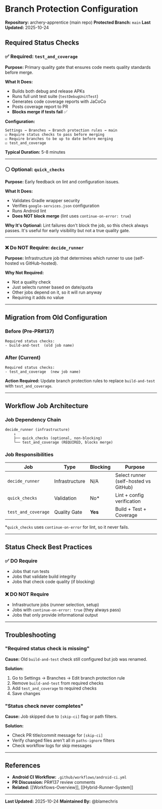 # Branch Protection Configuration

**Repository:** archery-apprentice (main repo)
**Protected Branch:** `main`
**Last Updated:** 2025-10-24

## Required Status Checks

### ✅ Required: `test_and_coverage`

**Purpose:** Primary quality gate that ensures code meets quality standards before merge.

**What It Does:**
- Builds both debug and release APKs
- Runs full unit test suite (`testDebugUnitTest`)
- Generates code coverage reports with JaCoCo
- Posts coverage report to PR
- **Blocks merge if tests fail** ✅

**Configuration:**
```
Settings → Branches → Branch protection rules → main
☑️ Require status checks to pass before merging
☑️ Require branches to be up to date before merging
☑️ test_and_coverage
```

**Typical Duration:** 5-8 minutes

---

### ⚪ Optional: `quick_checks`

**Purpose:** Early feedback on lint and configuration issues.

**What It Does:**
- Validates Gradle wrapper security
- Verifies `google-services.json` configuration
- Runs Android lint
- **Does NOT block merge** (lint uses `continue-on-error: true`)

**Why It's Optional:**
Lint failures don't block the job, so this check always passes. It's useful for early visibility but not a true quality gate.

---

### ❌ Do NOT Require: `decide_runner`

**Purpose:** Infrastructure job that determines which runner to use (self-hosted vs GitHub-hosted).

**Why Not Required:**
- Not a quality check
- Just selects runner based on date/quota
- Other jobs depend on it, so it will run anyway
- Requiring it adds no value

---

## Migration from Old Configuration

### Before (Pre-PR#137)
```
Required status checks:
- build-and-test  (old job name)
```

### After (Current)
```
Required status checks:
- test_and_coverage  (new job name)
```

**Action Required:** Update branch protection rules to replace `build-and-test` with `test_and_coverage`.

---

## Workflow Job Architecture

### Job Dependency Chain
```
decide_runner (infrastructure)
    ↓
    ├── quick_checks (optional, non-blocking)
    └── test_and_coverage (REQUIRED, blocks merge)
```

### Job Responsibilities

| Job | Type | Blocking | Purpose |
|-----|------|----------|---------|
| `decide_runner` | Infrastructure | N/A | Select runner (self-hosted vs GitHub) |
| `quick_checks` | Validation | No* | Lint + config verification |
| `test_and_coverage` | Quality Gate | **Yes** | Build + Test + Coverage |

*`quick_checks` uses `continue-on-error` for lint, so it never fails.

---

## Status Check Best Practices

### ✅ DO Require
- Jobs that run tests
- Jobs that validate build integrity
- Jobs that check code quality (if blocking)

### ❌ DO NOT Require
- Infrastructure jobs (runner selection, setup)
- Jobs with `continue-on-error: true` (they always pass)
- Jobs that only provide informational output

---

## Troubleshooting

### "Required status check is missing"

**Cause:** Old `build-and-test` check still configured but job was renamed.

**Solution:**
1. Go to Settings → Branches → Edit branch protection rule
2. Remove `build-and-test` from required checks
3. Add `test_and_coverage` to required checks
4. Save changes

### "Status check never completes"

**Cause:** Job skipped due to `[skip-ci]` flag or path filters.

**Solution:**
- Check PR title/commit message for `[skip-ci]`
- Verify changed files aren't all in `paths-ignore` filters
- Check workflow logs for skip messages

---

## References

- **Android CI Workflow:** `.github/workflows/android-ci.yml`
- **PR Discussion:** PR#137 review comments
- **Related:** [[Workflows-Overview]], [[Hybrid-Runner-System]]

---

**Last Updated:** 2025-10-24
**Maintained By:** @blamechris
